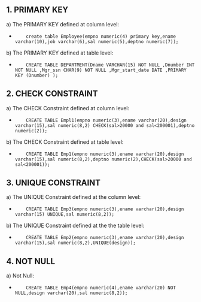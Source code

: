 ## 1. PRIMARY KEY

a) The PRIMARY KEY defined at column level:
 -         create table Employee(empno numeric(4) primary key,ename varchar(10),job varchar(6),sal numeric(5),deptno numeric(7));

b) The PRIMARY KEY defined at table level:
-         CREATE TABLE DEPARTMENT(Dname VARCHAR(15) NOT NULL ,Dnumber INT NOT NULL ,Mgr_ssn CHAR(9) NOT NULL ,Mgr_start_date DATE ,PRIMARY KEY (Dnumber) );

## 2. CHECK CONSTRAINT

a) The CHECK Constraint defined at column level:
 -         CREATE TABLE Empl1(empno numeric(3),ename varchar(20),design varchar(15),sal numeric(8,2) CHECK(sal>20000 and sal<200001),deptno numeric(2));
b) The CHECK Constraint defined at table level:
 -         CREATE TABLE Emp1(empno numeric(3),ename varchar(20),design varchar(15),sal numeric(8,2),deptno numeric(2),CHECK(sal>20000 and sal<200001));

## 3. UNIQUE CONSTRAINT

a) The UNIQUE Constraint defined at the column level:
 -         CREATE TABLE Emp3(empno numeric(3),ename varchar(20),design varchar(15) UNIQUE,sal numeric(8,2));
b) The UNIQUE Constraint defined at the the table level:
 -         CREATE TABLE Emp2(empno numeric(3),ename varchar(20),design varchar(15),sal numeric(8,2),UNIQUE(design));

## 4. NOT NULL

a) Not Null:
-         CREATE TABLE Emp4(empno numeric(4),ename varchar(20) NOT NULL,design varchar(20),sal numeric(8,2));

